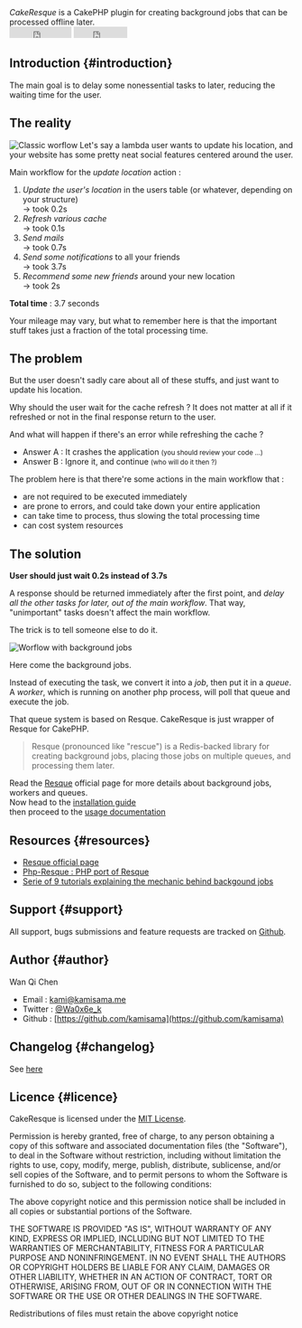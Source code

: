 <div class="hero-unit headline">
<dfn>CakeResque</dfn> is a CakePHP plugin for creating background jobs that can be processed offline later.
</div>

<div class="pull-right">
<iframe src="http://ghbtns.com/github-btn.html?user=kamisama&amp;repo=cake-resque&amp;type=watch&amp;count=true"
allowtransparency="true" frameborder="0" scrolling="0" width="110" height="20"></iframe>


<iframe src="http://ghbtns.com/github-btn.html?user=kamisama&amp;repo=cake-resque&amp;type=fork&amp;count=true"
allowtransparency="true" frameborder="0" scrolling="0" width="95" height="20"></iframe>
</div>



## Introduction {#introduction}

The main goal is to delay some nonessential tasks to later, reducing the waiting time for the user.

## The reality

<img src="/img/workflow1.jpg" class="pull-right" alt="Classic worflow"/>
Let's say a lambda user wants to update his location, and your website has some pretty neat social features centered around the user. 

Main workflow for the *update location* action :

1. 	*Update the user's location* in the users table (or whatever, depending on your structure)  
	-> took 0.2s
2.	*Refresh various cache*  
	-> took 0.1s
3. 	*Send mails*  
	-> took 0.7s	
4.	*Send some notifications* to all your friends  
	-> took 3.7s
5. 	*Recommend some new friends* around your new location  
	-> took 2s
	
**Total time** : 3.7 seconds

Your mileage may vary, but what to remember here is that the important stuff takes just a fraction of the total processing time.

## The problem

But the user doesn't sadly care about all of these stuffs, and just want to update his location.

Why should the user wait for the cache refresh ? It does not matter at all if it refreshed or not in the final response return to the user.

And what will happen if there's an error while refreshing the cache ?  

* Answer A : It crashes the application <small>(you should review your code …)</small>  
* Answer B : Ignore it, and continue <small>(who will do it then ?)</small>

The problem here is that there're some actions in the main workflow that :

* are not required to be executed immediately 
* are prone to errors, and could take down your entire application
* can take time to process, thus slowing the total processing time
* can cost system resources

## The solution

**User should just wait 0.2s instead of 3.7s**

A response should be returned immediately after the first point, and *delay all the other tasks for later, out of the main workflow*. That way, "unimportant" tasks doesn't affect the main workflow.

The trick is to tell someone else to do it.

<img src="/img/workflow2.jpg" alt="Worflow with background jobs" />

Here come the background jobs. 

Instead of executing the task, we convert it into a *job*, then put it in a *queue*. A *worker*, which is running on another php process, will poll that queue and execute the job.

That queue system is based on Resque. CakeResque is just wrapper of Resque for CakePHP.

> Resque (pronounced like "rescue") is a Redis-backed library for creating background jobs,
> placing those jobs on multiple queues, and processing them later.

<div class="alert alert-info"><i class="icon-book"></i> Read the <a href="https://github.com/defunkt/resque">Resque</a> official page for more details about background jobs, workers and queues.</div>




<div class="hero-unit">
Now head to the <a href="/install" class="btn btn-info">installation guide</a><br/> then proceed to the <a href="/usage" class="btn btn-success">usage documentation</a>
</div>


## Resources {#resources}

* 	[Resque official page](https://github.com/defunkt/resque)
* 	[Php-Resque : PHP port of Resque](https://github.com/chrisboulton/php-resque)
* 	[Serie of 9 tutorials explaining the mechanic behind backgound jobs](http://www.kamisama.me/2012/10/09/background-jobs-with-php-and-resque-part-1-introduction/)


## Support {#support}

All support, bugs submissions and feature requests are tracked on <a href="https://github.com/kamisama/Cake-Resque/issues">Github</a>.


## Author {#author}

Wan Qi Chen

* Email : [kami@kamisama.me](mailto:kami@kamisama.me)
* Twitter : [@Wa0x6e_k](https://twitter.com/Wa0x6e_k)
* Github : [https://github.com/kamisama](https://github.com/kamisama)


## Changelog {#changelog}

See [here](https://github.com/kamisama/Cake-Resque/blob/master/CHANGELOG.md)

## Licence {#licence}

CakeResque is licensed under the <a href="http://www.opensource.org/licenses/mit-license.php">MIT License</a>.<br />

Permission is hereby granted, free of charge, to any person obtaining a copy of this software and associated documentation files (the "Software"), to deal in the Software without restriction, including without limitation the rights to use, copy, modify, merge, publish, distribute, sublicense, and/or sell copies of the Software, and to permit persons to whom the Software is furnished to do so, subject to the following conditions:

The above copyright notice and this permission notice shall be included in all copies or substantial portions of the Software.

THE SOFTWARE IS PROVIDED "AS IS", WITHOUT WARRANTY OF ANY KIND, EXPRESS OR IMPLIED, INCLUDING BUT NOT LIMITED TO THE WARRANTIES OF MERCHANTABILITY, FITNESS FOR A PARTICULAR PURPOSE AND NONINFRINGEMENT. IN NO EVENT SHALL THE AUTHORS OR COPYRIGHT HOLDERS BE LIABLE FOR ANY CLAIM, DAMAGES OR OTHER LIABILITY, WHETHER IN AN ACTION OF CONTRACT, TORT OR OTHERWISE, ARISING FROM, OUT OF OR IN CONNECTION WITH THE SOFTWARE OR THE USE OR OTHER DEALINGS IN THE SOFTWARE.

Redistributions of files must retain the above copyright notice